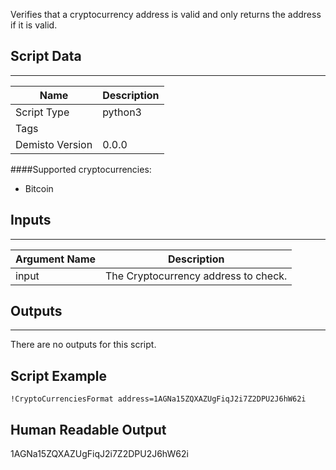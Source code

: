 Verifies that a cryptocurrency address is valid and only returns the address if it is valid.
 
 
## Script Data
---

| **Name** | **Description** |
| --- | --- |
| Script Type | python3 |
| Tags |  |
| Demisto Version | 0.0.0 |

####Supported cryptocurrencies:
* Bitcoin

## Inputs
---

| **Argument Name** | **Description** |
| --- | --- |
| input | The Cryptocurrency address to check. |

## Outputs
---
There are no outputs for this script.

## Script Example
```!CryptoCurrenciesFormat address=1AGNa15ZQXAZUgFiqJ2i7Z2DPU2J6hW62i```


## Human Readable Output
1AGNa15ZQXAZUgFiqJ2i7Z2DPU2J6hW62i
